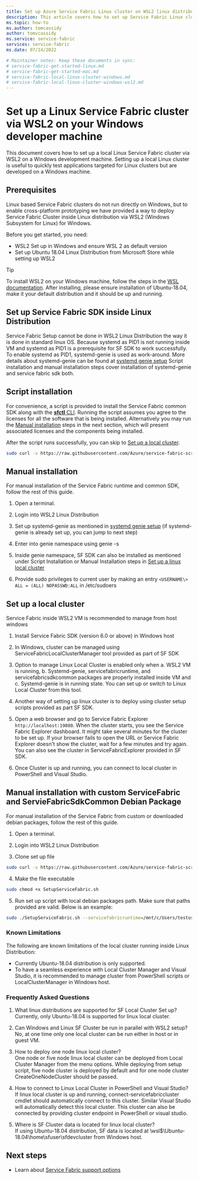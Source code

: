 ```yaml
---
title: Set up Azure Service Fabric Linux cluster on WSL2 linux distribution inside Windows 
description: This article covers how to set up Service Fabric Linux clusters inside WSL2 linux distribution running on Windows development machines. This approach is useful for cross-platform development.
ms.topic: how-to
ms.author: tomcassidy
author: tomvcassidy
ms.service: service-fabric
services: service-fabric
ms.date: 07/14/2022

# Maintainer notes: Keep these documents in sync:
# service-fabric-get-started-linux.md
# service-fabric-get-started-mac.md
# service-fabric-local-linux-cluster-windows.md
# service-fabric-local-linux-cluster-windows-wsl2.md
---
```


# Set up a Linux Service Fabric cluster via WSL2 on your Windows developer machine

This document covers how to set up a local Linux Service Fabric cluster via WSL2 on a Windows development machine. Setting up a local Linux cluster is useful to quickly test applications targeted for Linux clusters but are developed on a Windows machine.

## Prerequisites
Linux based Service Fabric clusters do not run directly on Windows, but to enable cross-platform prototyping we have provided a way to deploy Service Fabric Cluster inside Linux distribution via WSL2 (Windows Subsystem for Linux) for Windows.

Before you get started, you need:

* WSL2 Set up in Windows and ensure WSL 2 as default version
* Set up Ubuntu 18.04 Linux Distribution from Microsoft Store while setting up WSL2

>[!TIP]
> To install WSL2 on your Windows machine, follow the steps in the [WSL documentation](/windows/wsl/install). After installing, please ensure installation of Ubuntu-18.04, make it your default distribution and it should be up and running.
>

## Set up Service Fabric SDK inside Linux Distribution
Service Fabric Setup cannot be done in WSL2 Linux Distribution the way it is done in standard linux OS. Because systemd as PID1 is not running inside VM and systemd as PID1 is a prerequisite for SF SDK to work successfully.
To enable systemd as PID1, systemd-genie is used as work-around. More details about systemd-genie can be found at [systemd genie setup](https://github.com/arkane-systems/genie) Script installation and manual installation steps cover installation of systemd-genie and service fabric sdk both.

## Script installation

For convenience, a script is provided to install the Service Fabric common SDK along with the [**sfctl** CLI](service-fabric-cli.md). Running the script assumes you agree to the licenses for all the software that is being installed. Alternatively you may run the [Manual installation](#manual-installation) steps in the next section, which will present associated licenses and the components being installed.

After the script runs successfully, you can skip to [Set up a local cluster](#set-up-a-local-cluster).

```bash
sudo curl -s https://raw.githubusercontent.com/Azure/service-fabric-scripts-and-templates/master/scripts/SetupServiceFabric/SetupServiceFabric.sh | sudo bash
```

## Manual installation
For manual installation of the Service Fabric runtime and common SDK, follow the rest of this guide.

1. Open a terminal.

2. Login into WSL2 Linux Distribution

3. Set up systemd-genie as mentioned in [systemd genie setup](https://github.com/arkane-systems/genie) (if systemd-genie is already set up, you can jump to next step)

4. Enter into genie namespace using genie -s

5. Inside genie namespace, SF SDK can also be installed as mentioned under Script Installation or Manual Installation steps in [Set up a linux local cluster](service-fabric-get-started-linux.md)

6. Provide sudo privileges to current user by making an entry `<USERNAME\> ALL = (ALL) NOPASSWD:ALL` in /etc/sudoers

## Set up a local cluster
Service Fabric inside WSL2 VM is recommended to manage from host windows

1. Install Service Fabric SDK (version 6.0 or above) in Windows host

2. In Windows, cluster can be managed using ServiceFabricLocalClusterManager tool provided as part of SF SDK

3. Option to manage Linux Local Cluster is enabled only when a. WSL2 VM is running, b. Systemd-genie, servicefabricruntime, and servicefabricsdkcommon packages are properly installed inside VM and c. Systemd-genie is in running state. You can set up or switch to Linux Local Cluster from this tool.

4. Another way of setting up linux cluster is to deploy using cluster setup scripts provided as part SF SDK.

5. Open a web browser and go to Service Fabric Explorer ``http://localhost:19080``. When the cluster starts, you see the Service Fabric Explorer dashboard. It might take several minutes for the cluster to be set up.
   If your browser fails to open the URL or Service Fabric Explorer doesn't show the cluster, wait for a few minutes and try again. You can also see the cluster in ServiceFabricExplorer provided in SF SDK.

6. Once Cluster is up and running, you can connect to local cluster in PowerShell and Visual Studio.


## Manual installation with custom ServiceFabric and ServieFabricSdkCommon Debian Package
For manual installation of the Service Fabric from custom or downloaded debian packages, follow the rest of this guide.

1. Open a terminal.

2. Login into WSL2 Linux Distribution

3. Clone set up file

```bash
sudo curl -s https://raw.githubusercontent.com/Azure/service-fabric-scripts-and-templates/master/scripts/SetupServiceFabric/SetupServiceFabric.sh > SetupServiceFabric.sh
```

4. Make the file executable

```bash
sudo chmod +x SetupServiceFabric.sh
```

5. Run set up script with local debian packages path. Make sure that paths provided are valid. Below is an example:

```bash
sudo ./SetupServiceFabric.sh --servicefabricruntime=/mnt/c/Users/testuser/Downloads/servicefabric.deb --servicefabricsdk=/mnt/c/Users/testuser/Downloads/servicefabric_sdkcommon.deb
```


### Known Limitations 
 
 The following are known limitations of the local cluster running inside Linux Distribution: 
 
 * Currently Ubuntu-18.04 distribution is only supported.
 * To have a seamless experience with Local Cluster Manager and Visual Studio, it is recommended to manage cluster from PowerShell scripts or LocalClusterManager in Windows host.

### Frequently Asked Questions
 
 1. What linux distributions are supported for SF Local Cluster Set up?  
    Currently, only Ubuntu-18.04 is supported for linux local cluster.

 2. Can Windows and Linux SF Cluster be run in parallel with WSL2 setup?  
    No, at one time only one local cluster can be run either in host or in guest VM.

 3. How to deploy one node linux local cluster?  
    One node or five node linux local cluster can be deployed from Local Cluster Manager from the menu options. While deploying from setup script, five node cluster is deployed by default and for one node cluster CreateOneNodeCluster should be passed.

 4. How to connect to Linux Local Cluster in PowerShell and Visual Studio?  
    If linux local cluster is up and running, connect-servicefabriccluster cmdlet should automatically connect to this cluster. Similar Visual Studio will automatically detect this local cluster.
    This cluster can also be connected by providing cluster endpoint in PowerShell or visual studio.

 5. Where is SF Cluster data is located for linux local cluster?  
    If using Ubuntu-18.04 distribution, SF data is located at \\wsl$\Ubuntu-18.04\home\sfuser\sfdevcluster from Windows host.

## Next steps
* Learn about [Service Fabric support options](service-fabric-support.md)
